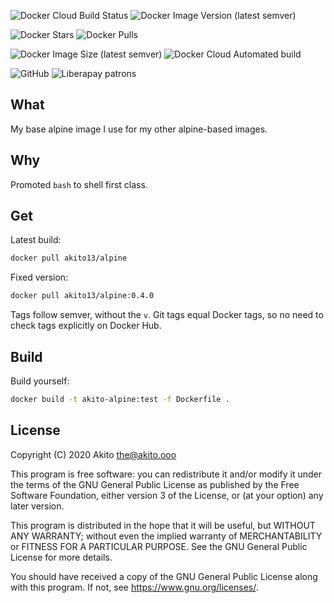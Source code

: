 ![Docker Cloud Build Status](https://img.shields.io/docker/cloud/build/akito13/alpine?style=plastic)
![Docker Image Version (latest semver)](https://img.shields.io/docker/v/akito13/alpine?style=plastic)

![Docker Stars](https://img.shields.io/docker/stars/akito13/alpine?style=plastic)
![Docker Pulls](https://img.shields.io/docker/pulls/akito13/alpine?style=plastic)

![Docker Image Size (latest semver)](https://img.shields.io/docker/image-size/akito13/alpine?style=plastic)
![Docker Cloud Automated build](https://img.shields.io/docker/cloud/automated/akito13/alpine?style=plastic)

![GitHub](https://img.shields.io/badge/license-GPL--3.0-informational?style=plastic)
![Liberapay patrons](https://img.shields.io/liberapay/patrons/Akito?style=plastic)

## What
My base alpine image I use for my other alpine-based images.

## Why
Promoted `bash` to shell first class.

## Get
Latest build:
```bash
docker pull akito13/alpine
```
Fixed version:
```bash
docker pull akito13/alpine:0.4.0
```
Tags follow semver, without the `v`.
Git tags equal Docker tags, so no need to check tags explicitly on Docker Hub.

## Build
Build yourself:
```bash
docker build -t akito-alpine:test -f Dockerfile .
```

## License
Copyright (C) 2020  Akito <the@akito.ooo>

This program is free software: you can redistribute it and/or modify
it under the terms of the GNU General Public License as published by
the Free Software Foundation, either version 3 of the License, or
(at your option) any later version.

This program is distributed in the hope that it will be useful,
but WITHOUT ANY WARRANTY; without even the implied warranty of
MERCHANTABILITY or FITNESS FOR A PARTICULAR PURPOSE.  See the
GNU General Public License for more details.

You should have received a copy of the GNU General Public License
along with this program.  If not, see <https://www.gnu.org/licenses/>.